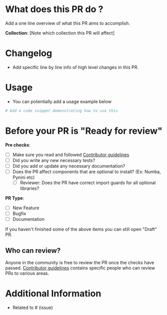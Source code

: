 # What does this PR do ?

Add a one line overview of what this PR aims to accomplish.

**Collection**: [Note which collection this PR will affect]

# Changelog 
- Add specific line by line info of high level changes in this PR.

# Usage
* You can potentially add a usage example below

```python
# Add a code snippet demonstrating how to use this 
```

# Before your PR is "Ready for review"
**Pre checks**:
- [ ] Make sure you read and followed [Contributor guidelines](FIXME)
- [ ] Did you write any new necessary tests?
- [ ] Did you add or update any necessary documentation?
- [ ] Does the PR affect components that are optional to install? (Ex: Numba, Pynini etc)
  - [ ] Reviewer: Does the PR have correct import guards for all optional libraries?
  
**PR Type**:
- [ ] New Feature
- [ ] Bugfix
- [ ] Documentation

If you haven't finished some of the above items you can still open "Draft" PR.


## Who can review?

Anyone in the community is free to review the PR once the checks have passed. 
[Contributor guidelines](FIXME) contains specific people who can review PRs to various areas.

# Additional Information
* Related to # (issue)